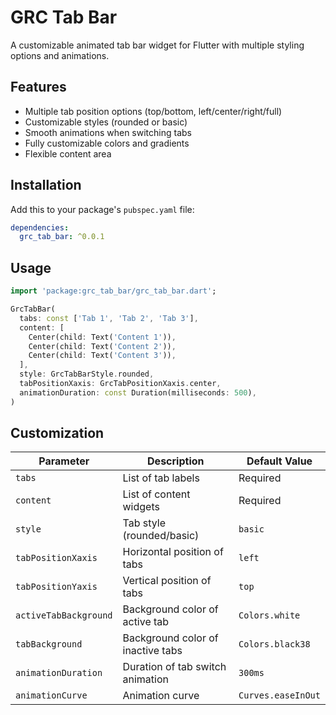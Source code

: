 # GRC Tab Bar

A customizable animated tab bar widget for Flutter with multiple styling options and animations.

## Features

- Multiple tab position options (top/bottom, left/center/right/full)
- Customizable styles (rounded or basic)
- Smooth animations when switching tabs
- Fully customizable colors and gradients
- Flexible content area

## Installation

Add this to your package's `pubspec.yaml` file:

```yaml
dependencies:
  grc_tab_bar: ^0.0.1
```

## Usage

```dart
import 'package:grc_tab_bar/grc_tab_bar.dart';

GrcTabBar(
  tabs: const ['Tab 1', 'Tab 2', 'Tab 3'],
  content: [
    Center(child: Text('Content 1')),
    Center(child: Text('Content 2')),
    Center(child: Text('Content 3')),
  ],
  style: GrcTabBarStyle.rounded,
  tabPositionXaxis: GrcTabPositionXaxis.center,
  animationDuration: const Duration(milliseconds: 500),
)
```

## Customization

| Parameter            | Description                          | Default Value |
|----------------------|--------------------------------------|---------------|
| `tabs`               | List of tab labels                  | Required      |
| `content`            | List of content widgets             | Required      |
| `style`              | Tab style (rounded/basic)           | `basic`       |
| `tabPositionXaxis`   | Horizontal position of tabs         | `left`        |
| `tabPositionYaxis`   | Vertical position of tabs           | `top`         |
| `activeTabBackground`| Background color of active tab      | `Colors.white`|
| `tabBackground`      | Background color of inactive tabs   | `Colors.black38`|
| `animationDuration`  | Duration of tab switch animation    | `300ms`       |
| `animationCurve`     | Animation curve                     | `Curves.easeInOut` |
